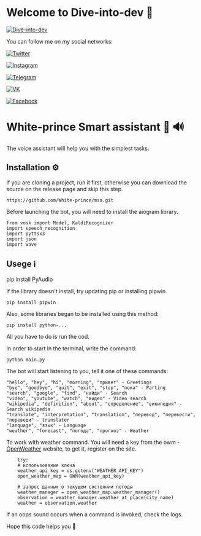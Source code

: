 # Welcome to Dive-into-dev  :minidisc:

 [![Dive-into-dev]()]()

You can follow me on my social networks:

[![Twitter](https://img.shields.io/badge/-Twitter-131313?style=for-the-badge&logo=Twitter)](https://twitter.com/White_prince_0)

[![Instagram](https://img.shields.io/badge/-Instagram-131313?style=for-the-badge&logo=Instagram)](https://www.instagram.com/0xe_white_prince_ex0/)
  
[![Telegram](https://img.shields.io/badge/-Telegram-131313?style=for-the-badge&logo=Telegram)](https://t.me/Dark_Hub_info)

[![VK](https://img.shields.io/badge/-VK-131313?style=for-the-badge&logo=VK)](https://vk.com/id333667069)

[![Facebook](https://img.shields.io/badge/-Facebook-131313?style=for-the-badge&logo=Facebook)](https://www.facebook.com/profile.php?id=100023988285502)

# White-prince Smart assistant :robot: :loud_sound:

The voice assistant will help you with the simplest tasks.

## Installation :gear:
If you are cloning a project, run it first, otherwise you can download the source on the release page and skip this step.

    https://github.com/White-prince/msa.git
    
Before launching the bot, you will need to install the aiogram library.

    from vosk import Model, KaldiRecognizer
    import speech_recognition
    import pyttsx3
    import json
    import wave

## Usege :information_source:

pip install PyAudio

If the library doesn't install, try updating pip or installing pipwin.

    pip install pipwin
    
Also, some libraries began to be installed using this method:

    pip install python-...
    
All you have to do is run the cod.

In order to start in the terminal, write the command:

    python main.py
    
The bot will start listening to you, tell it one of these commands:

    "hello", "hey", "hi", "morning", "привет" - Greetings
    "bye", "goodbye", "quit", "exit", "stop", "пока" - Parting
    "search", "google", "find", "найди" - Search
    "video", "youtube", "watch", "видео" - Video search
    "wikipedia", "definition", "about", "определение", "википедия" - Search wikipedia
    "translate", "interpretation", "translation", "перевод", "перевести", "переведи" - translater
    "language", "язык" - Language
    "weather", "forecast", "погода", "прогноз" - Weather
    
To work with weather command. You will need a key from the owm - [OpenWeather](https://openweathermap.org/) website, to get it, register on the site.

        try:
        # использование ключа
        weather_api_key = os.getenv("WEATHER_API_KEY")
        open_weather_map = OWM(weather_api_key)

        # запрос данных о текущем состоянии погоды
        weather_manager = open_weather_map.weather_manager()
        observation = weather_manager.weather_at_place(city_name)
        weather = observation.weather
        
If an oops sound occurs when a command is invoked, check the logs.

Hope this code helps you :crown:
